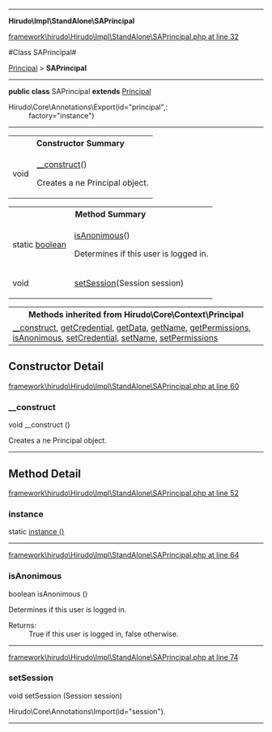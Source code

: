 

- - -

**Hirudo\Impl\StandAlone\SAPrincipal**


<a href="https://github.com/JeyDotC/Hirudo/blob/master/framework/hirudo/Hirudo/Impl/StandAlone/SAPrincipal.php#L32" target='_blank'>framework\hirudo\Hirudo\Impl\StandAlone\SAPrincipal.php at line 32</a>

#Class SAPrincipal#

<a href="https://github.com/JeyDotC/Hirudo-docs/blob/master/Hirudo/Core/Context/Principal.md">Principal</a>
 &gt; **SAPrincipal**




- - -

<p><strong>public  class</strong> <span>SAPrincipal</span>
<strong>extends</strong> <a href="https://github.com/JeyDotC/Hirudo-docs/blob/master/Hirudo/Core/Context/Principal.md">Principal</a>

</p>

<div class="comment" id="overview_description"><p></p></div>

<dl>
<dt>Hirudo\Core\Annotations\Export(id="principal",:</dt>
<dd>factory="instance")</dd>
</dl>


<hr />

<table id="summary_constructor">
<tr><th colspan="2">Constructor Summary</th></tr>
<tr>
<td><span class='k'></span> <span class='nx'>void</span></td>
<td class="description"><p class="name"><a href="#__construct">__construct</a>()</p><p class="description">Creates a ne Principal object.</p></td>
</tr>
</table>

<table id="summary_method">
<tr><th colspan="2">Method Summary</th></tr>
<tr>
<td><span class='k'>static </span> <span class='nx'><a href='https://github.com/JeyDotC/Hirudo-docs/blob/master/Hirudo/Impl/StandAlone/SAPrincipal.md#instance>SAPrincipal</a></span></td>
<td class="description"><p class="name"><a href="#instance">instance</a>()</p><p class="description"></p></td>
</tr>
<tr>
<td><span class='k'></span> <span class='nx'>boolean</span></td>
<td class="description"><p class="name"><a href="#isanonimous">isAnonimous</a>()</p><p class="description">Determines if this user is logged in.</p></td>
</tr>
<tr>
<td><span class='k'></span> <span class='nx'>void</span></td>
<td class="description"><p class="name"><a href="#setsession">setSession</a>(Session session)</p><p class="description"></p></td>
</tr>
</table>

<table class="inherit">
<tr><th colspan="2">Methods inherited from Hirudo\Core\Context\Principal</th></tr>
<tr><td><a href="https://github.com/JeyDotC/Hirudo-docs/blob/master/Hirudo/Core/Context/Principal.md#__construct">__construct</a>, <a href="https://github.com/JeyDotC/Hirudo-docs/blob/master/Hirudo/Core/Context/Principal.md#getCredential">getCredential</a>, <a href="https://github.com/JeyDotC/Hirudo-docs/blob/master/Hirudo/Core/Context/Principal.md#getData">getData</a>, <a href="https://github.com/JeyDotC/Hirudo-docs/blob/master/Hirudo/Core/Context/Principal.md#getName">getName</a>, <a href="https://github.com/JeyDotC/Hirudo-docs/blob/master/Hirudo/Core/Context/Principal.md#getPermissions">getPermissions</a>, <a href="https://github.com/JeyDotC/Hirudo-docs/blob/master/Hirudo/Core/Context/Principal.md#isAnonimous">isAnonimous</a>, <a href="https://github.com/JeyDotC/Hirudo-docs/blob/master/Hirudo/Core/Context/Principal.md#setCredential">setCredential</a>, <a href="https://github.com/JeyDotC/Hirudo-docs/blob/master/Hirudo/Core/Context/Principal.md#setName">setName</a>, <a href="https://github.com/JeyDotC/Hirudo-docs/blob/master/Hirudo/Core/Context/Principal.md#setPermissions">setPermissions</a></td></tr></table>

<h2 id="detail_method">Constructor Detail</h2>

<a href="https://github.com/JeyDotC/Hirudo/blob/master/framework/hirudo/Hirudo/Impl/StandAlone/SAPrincipal.php#L60" target='_blank'>framework\hirudo\Hirudo\Impl\StandAlone\SAPrincipal.php at line 60</a>

<h3 id="__construct">__construct</h3>
<span class='k'></span> <span class='nx'>void</span> <span class='nf'>__construct</span> ()

<div class="details">
<p>Creates a ne Principal object.</p>
</div>

- - -

<h2 id="detail_method">Method Detail</h2>

<a href="https://github.com/JeyDotC/Hirudo/blob/master/framework/hirudo/Hirudo/Impl/StandAlone/SAPrincipal.php#L52" target='_blank'>framework\hirudo\Hirudo\Impl\StandAlone\SAPrincipal.php at line 52</a>

<h3 id="instance()">instance</h3>
<span class='k'>static </span> <span class='nx'><a href='https://github.com/JeyDotC/Hirudo-docs/blob/master/Hirudo/Impl/StandAlone/SAPrincipal.md#instance>SAPrincipal</a></span> <span class='nf'>instance</span> ()

<div class="details">
<p></p>
</div>

- - -


<a href="https://github.com/JeyDotC/Hirudo/blob/master/framework/hirudo/Hirudo/Impl/StandAlone/SAPrincipal.php#L64" target='_blank'>framework\hirudo\Hirudo\Impl\StandAlone\SAPrincipal.php at line 64</a>

<h3 id="isAnonimous()">isAnonimous</h3>
<span class='k'></span> <span class='nx'>boolean</span> <span class='nf'>isAnonimous</span> ()

<div class="details">
<p>Determines if this user is logged in.</p><dl>
<dt>Returns:</dt>
<dd>True if this user is logged in, false otherwise.</dd>
</dl>

</div>

- - -


<a href="https://github.com/JeyDotC/Hirudo/blob/master/framework/hirudo/Hirudo/Impl/StandAlone/SAPrincipal.php#L74" target='_blank'>framework\hirudo\Hirudo\Impl\StandAlone\SAPrincipal.php at line 74</a>

<h3 id="setSession()">setSession</h3>
<span class='k'></span> <span class='nx'>void</span> <span class='nf'>setSession</span> (Session session)

<div class="details">
<p></p><dl>
<dt>Hirudo\Core\Annotations\Import(id="session").</dt>
</dl>

</div>

- - -

